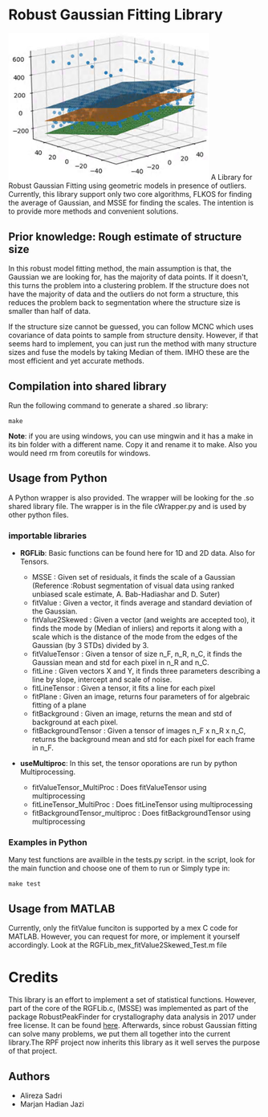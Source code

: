 # Robust Gaussian Fitting Library
<img src="images/use_of_lib_planeFitting.jpg" width="400">
A Library for Robust Gaussian Fitting using geometric models in presence of outliers. Currently, this library support only two core algorithms, FLKOS for finding the average of Gaussian, and MSSE for finding the scales. The intention is to provide more methods and convenient solutions.

## Prior knowledge: Rough estimate of structure size
In this robust model fitting method, the main assumption is that, the Gaussian we are looking for, has the majority of data points. If it doesn't, this turns the problem into a clustering problem. If the structure does not have the majority of data and the outliers do not form a structure, this reduces the problem back to segmentation where the structure size is smaller than half of data. 

If the structure size cannot be guessed, you can follow MCNC which uses covariance of data points to sample from structure density. However, if that seems hard to implement, you can just run the method with many structure sizes and fuse the models by taking Median of them. IMHO these are the most efficient and yet accurate methods.

## Compilation into shared library
Run the following command to generate a shared .so library:
```
make
```
**Note**: if you are using windows, you can use mingwin and it has a make in its bin folder with a different name. Copy it and rename it to make. Also you would need rm from coreutils for windows.
## Usage from Python
A Python wrapper is also provided. The wrapper will be looking for the .so shared library file. The wrapper is in the file cWrapper.py and is used by other python files.

### importable libraries ###
* __RGFLib__: Basic functions can be found here for 1D and 2D data. Also for Tensors.
	* MSSE : Given set of residuals, it finds the scale of a Gaussian (Reference :Robust segmentation of visual data using ranked unbiased scale estimate, A. Bab-Hadiashar and D. Suter)
	* fitValue : Given a vector, it finds average and standard deviation of the Gaussian.
	* fitValue2Skewed : Given a vector (and weights are accepted too), it finds the mode by (Median of inliers) and reports it along with a scale which is the distance of the mode from the edges of the Gaussian (by 3 STDs) divided by 3.
	* fitValueTensor : Given a tensor of size n_F, n_R, n_C, it finds the Gaussian mean and std for each pixel in n_R and n_C.
	* fitLine : Given vectors X and Y, it finds three parameters describing a line by slope, intercept and scale of noise.
	* fitLineTensor : Given a tensor, it fits a line for each pixel
	* fitPlane : Given an image, returns four parameters of for algebraic fitting of a plane
	* fitBackground : Given an image, returns the mean and std of background at each pixel.
	* fitBackgroundTensor : Given a tensor of images n_F x n_R x n_C, returns the background mean and std for each pixel for each frame in n_F.

* __useMultiproc__: In this set, the tensor oporations are run by python Multiprocessing.
	* fitValueTensor_MultiProc : Does fitValueTensor using multiprocessing
	* fitLineTensor_MultiProc : Does fitLineTensor using multiprocessing
	* fitBackgroundTensor_multiproc : Does fitBackgroundTensor using multiprocessing

### Examples in Python ###
Many test functions are availble in the tests.py script. in the script, look for the main function and choose one of them to run or Simply type in:
```
make test
```
## Usage from MATLAB ##
Currently, only the fitValue funciton is supported by a mex C code for MATLAB. However, you can request for more, or implement it yourself accordingly. Look at the RGFLib_mex_fitValue2Skewed_Test.m file

# Credits
This library is an effort to implement a set of statistical functions. However, part of the core of the RGFLib.c, (MSSE) was implemented as part of the package RobustPeakFinder for crystallography data analysis in 2017 under free license. It can be found [here](https://github.com/MarjanHJ/RobustPeakFinder). Afterwards, since robust Gaussian fitting can solve many problems, we put them all together into the current library.The RPF project now inherits this library as it well serves the purpose of that project.

## Authors
* Alireza Sadri
* Marjan Hadian Jazi
